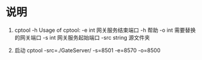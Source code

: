 # 说明

1. cptool -h
Usage of cptool:
  -e int
        网关服务结束端口
  -h    帮助
  -o int
        需要替换的网关端口
  -s int
        网关服务起始端口
  -src string
        源文件夹
        
2. 启动
cptool -src=./GateServer/ -s=8501 -e=8570 -o=8500